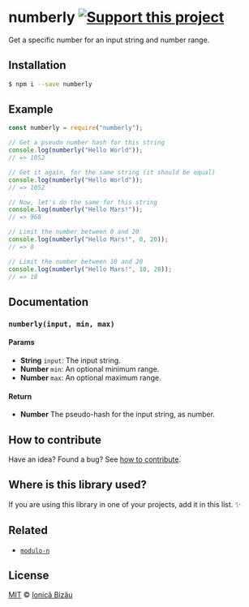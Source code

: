 # numberly [![Support this project][donate-now]][paypal-donations]

Get a specific number for an input string and number range.

## Installation

```sh
$ npm i --save numberly
```

## Example

```js
const numberly = require("numberly");

// Get a pseudo number hash for this string
console.log(numberly("Hello World"));
// => 1052

// Get it again, for the same string (it should be equal)
console.log(numberly("Hello World"));
// => 1052

// Now, let's do the same for this string
console.log(numberly("Hello Mars!"));
// => 968

// Limit the number between 0 and 20
console.log(numberly("Hello Mars!", 0, 20));
// => 8

// Limit the number between 10 and 20
console.log(numberly("Hello Mars!", 10, 20));
// => 18
```

## Documentation

### `numberly(input, min, max)`

#### Params
- **String** `input`: The input string.
- **Number** `min`: An optional minimum range.
- **Number** `max`: An optional maximum range.

#### Return
- **Number** The pseudo-hash for the input string, as number.

## How to contribute
Have an idea? Found a bug? See [how to contribute][contributing].

## Where is this library used?
If you are using this library in one of your projects, add it in this list. :sparkles:

## Related

 - [`modulo-n`](https://github.com/IonicaBizau/modulo-n)

## License

[MIT][license] © [Ionică Bizău][website]

[paypal-donations]: https://www.paypal.com/cgi-bin/webscr?cmd=_s-xclick&hosted_button_id=RVXDDLKKLQRJW
[donate-now]: http://i.imgur.com/6cMbHOC.png

[license]: http://showalicense.com/?fullname=Ionic%C4%83%20Biz%C4%83u%20%3Cbizauionica%40gmail.com%3E%20(http%3A%2F%2Fionicabizau.net)&year=2015#license-mit
[website]: http://ionicabizau.net
[contributing]: /CONTRIBUTING.md
[docs]: /DOCUMENTATION.md